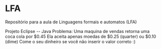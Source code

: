 # LFA

Repositório para a aula de Linguagens formais e automatos (LFA)


Projeto Eclipse -- Java
Problema:
Uma maquina de vendas retorna uma coca cola por $0.45
Ela aceita apenas moedas de $0.25 (quarter) ou $0.10 (dime)
Come o seu dinheiro se você não inserir o valor correto :)

